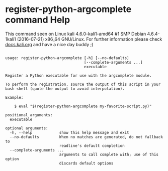# register-python-argcomplete command Help
 
 This command seen on Linux kali 4.6.0-kali1-amd64 #1 SMP Debian 4.6.4-1kali1 (2016-07-21) x86_64 GNU/Linux. For further information please check [docs.kali.org](docs.kali.org) and have a nice day buddy ;) 

~~~

usage: register-python-argcomplete [-h] [--no-defaults]
                                   [--complete-arguments ...]
                                   executable

Register a Python executable for use with the argcomplete module.

To perform the registration, source the output of this script in your bash shell (quote the output to avoid interpolation).

Example:

    $ eval "$(register-python-argcomplete my-favorite-script.py)"

positional arguments:
  executable

optional arguments:
  -h, --help            show this help message and exit
  --no-defaults         When no matches are generated, do not fallback to
                        readline's default completion
  --complete-arguments ...
                        arguments to call complete with; use of this option
                        discards default options

~~~
